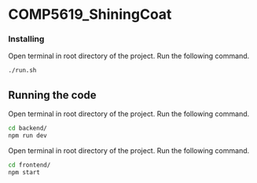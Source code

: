 # COMP5619_ShiningCoat

### Installing

Open terminal in root directory of the project. Run the following command.

```bash
./run.sh
```

## Running the code

Open terminal in root directory of the project. Run the following command.

```bash
cd backend/
npm run dev
```

Open terminal in root directory of the project. Run the following command.

```bash
cd frontend/
npm start 
```